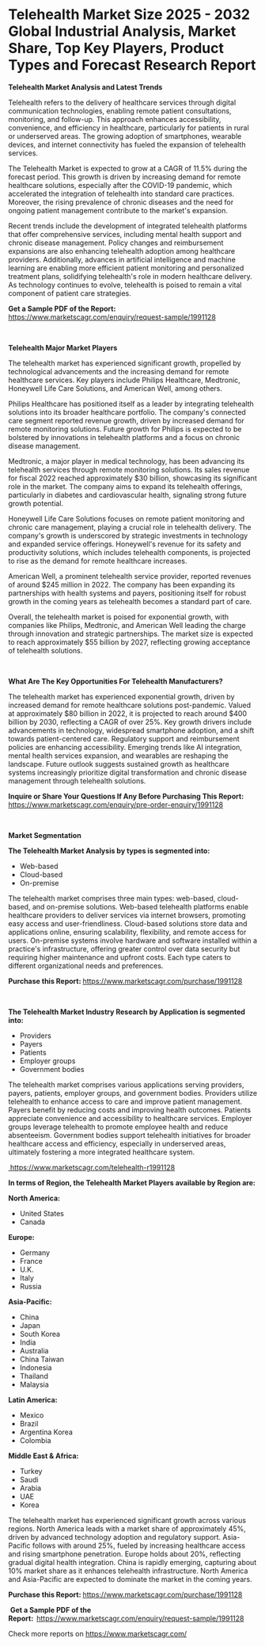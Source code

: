 <p><h1>Telehealth Market Size 2025 - 2032 Global Industrial Analysis, Market Share, Top Key Players, Product Types and Forecast Research Report</h1></p><p><strong>Telehealth Market Analysis and Latest Trends</strong></p>
<p><p>Telehealth refers to the delivery of healthcare services through digital communication technologies, enabling remote patient consultations, monitoring, and follow-up. This approach enhances accessibility, convenience, and efficiency in healthcare, particularly for patients in rural or underserved areas. The growing adoption of smartphones, wearable devices, and internet connectivity has fueled the expansion of telehealth services.</p><p>The Telehealth Market is expected to grow at a CAGR of 11.5% during the forecast period. This growth is driven by increasing demand for remote healthcare solutions, especially after the COVID-19 pandemic, which accelerated the integration of telehealth into standard care practices. Moreover, the rising prevalence of chronic diseases and the need for ongoing patient management contribute to the market's expansion. </p><p>Recent trends include the development of integrated telehealth platforms that offer comprehensive services, including mental health support and chronic disease management. Policy changes and reimbursement expansions are also enhancing telehealth adoption among healthcare providers. Additionally, advances in artificial intelligence and machine learning are enabling more efficient patient monitoring and personalized treatment plans, solidifying telehealth's role in modern healthcare delivery. As technology continues to evolve, telehealth is poised to remain a vital component of patient care strategies.</p></p>
<p><strong>Get a Sample PDF of the Report:&nbsp;</strong> <a href="https://www.marketscagr.com/enquiry/request-sample/1991128?utm_campaign=2822&utm_medium=2&utm_source=Github&utm_content=ia&utm_term=09032025&utm_id=telehealth">https://www.marketscagr.com/enquiry/request-sample/1991128</a></p>
<p>&nbsp;</p>
<p><strong>Telehealth Major Market Players</strong></p>
<p><p>The telehealth market has experienced significant growth, propelled by technological advancements and the increasing demand for remote healthcare services. Key players include Philips Healthcare, Medtronic, Honeywell Life Care Solutions, and American Well, among others.</p><p>Philips Healthcare has positioned itself as a leader by integrating telehealth solutions into its broader healthcare portfolio. The company's connected care segment reported revenue growth, driven by increased demand for remote monitoring solutions. Future growth for Philips is expected to be bolstered by innovations in telehealth platforms and a focus on chronic disease management.</p><p>Medtronic, a major player in medical technology, has been advancing its telehealth services through remote monitoring solutions. Its sales revenue for fiscal 2022 reached approximately $30 billion, showcasing its significant role in the market. The company aims to expand its telehealth offerings, particularly in diabetes and cardiovascular health, signaling strong future growth potential.</p><p>Honeywell Life Care Solutions focuses on remote patient monitoring and chronic care management, playing a crucial role in telehealth delivery. The company's growth is underscored by strategic investments in technology and expanded service offerings. Honeywell's revenue for its safety and productivity solutions, which includes telehealth components, is projected to rise as the demand for remote healthcare increases.</p><p>American Well, a prominent telehealth service provider, reported revenues of around $245 million in 2022. The company has been expanding its partnerships with health systems and payers, positioning itself for robust growth in the coming years as telehealth becomes a standard part of care.</p><p>Overall, the telehealth market is poised for exponential growth, with companies like Philips, Medtronic, and American Well leading the charge through innovation and strategic partnerships. The market size is expected to reach approximately $55 billion by 2027, reflecting growing acceptance of telehealth solutions.</p></p>
<p>&nbsp;</p>
<p><strong>What Are The Key Opportunities For Telehealth Manufacturers?</strong></p>
<p><p>The telehealth market has experienced exponential growth, driven by increased demand for remote healthcare solutions post-pandemic. Valued at approximately $80 billion in 2022, it is projected to reach around $400 billion by 2030, reflecting a CAGR of over 25%. Key growth drivers include advancements in technology, widespread smartphone adoption, and a shift towards patient-centered care. Regulatory support and reimbursement policies are enhancing accessibility. Emerging trends like AI integration, mental health services expansion, and wearables are reshaping the landscape. Future outlook suggests sustained growth as healthcare systems increasingly prioritize digital transformation and chronic disease management through telehealth solutions.</p></p>
<p><strong>Inquire or Share Your Questions If Any Before Purchasing This Report:</strong> <a href="https://www.marketscagr.com/enquiry/pre-order-enquiry/1991128?utm_campaign=2822&utm_medium=2&utm_source=Github&utm_content=ia&utm_term=09032025&utm_id=telehealth">https://www.marketscagr.com/enquiry/pre-order-enquiry/1991128</a></p>
<p>&nbsp;</p>
<p><strong>Market Segmentation</strong></p>
<p><strong>The Telehealth Market Analysis by types is segmented into:</strong></p>
<p><ul><li>Web-based</li><li>Cloud-based</li><li>On-premise</li></ul></p>
<p><p>The telehealth market comprises three main types: web-based, cloud-based, and on-premise solutions. Web-based telehealth platforms enable healthcare providers to deliver services via internet browsers, promoting easy access and user-friendliness. Cloud-based solutions store data and applications online, ensuring scalability, flexibility, and remote access for users. On-premise systems involve hardware and software installed within a practice's infrastructure, offering greater control over data security but requiring higher maintenance and upfront costs. Each type caters to different organizational needs and preferences.</p></p>
<p><strong>Purchase this Report:&nbsp;</strong><a href="https://www.marketscagr.com/purchase/1991128?utm_campaign=2822&utm_medium=2&utm_source=Github&utm_content=ia&utm_term=09032025&utm_id=telehealth">https://www.marketscagr.com/purchase/1991128</a></p>
<p>&nbsp;</p>
<p><strong>The Telehealth Market Industry Research by Application is segmented into:</strong></p>
<p><ul><li>Providers</li><li>Payers</li><li>Patients</li><li>Employer groups</li><li>Government bodies</li></ul></p>
<p><p>The telehealth market comprises various applications serving providers, payers, patients, employer groups, and government bodies. Providers utilize telehealth to enhance access to care and improve patient management. Payers benefit by reducing costs and improving health outcomes. Patients appreciate convenience and accessibility to healthcare services. Employer groups leverage telehealth to promote employee health and reduce absenteeism. Government bodies support telehealth initiatives for broader healthcare access and efficiency, especially in underserved areas, ultimately fostering a more integrated healthcare system.</p></p>
<p><a href="https://www.marketscagr.com/telehealth-r1991128?utm_campaign=2822&utm_medium=2&utm_source=Github&utm_content=ia&utm_term=09032025&utm_id=telehealth">&nbsp;https://www.marketscagr.com/telehealth-r1991128</a></p>
<p><strong>In terms of Region, the Telehealth Market Players available by Region are:</strong></p>
<p>
    <p> <strong> North America: </strong>
        <ul>
            <li>United States</li>
            <li>Canada</li>
        </ul>
        </p> 
    <p> <strong> Europe: </strong>
        <ul>
            <li>Germany</li>
            <li>France</li>
            <li>U.K.</li>
            <li>Italy</li>
            <li>Russia</li>
        </ul>
        </p> 
    <p> <strong> Asia-Pacific: </strong>
        <ul>
            <li>China</li>
            <li>Japan</li>
            <li>South Korea</li>
            <li>India</li>
            <li>Australia</li>
            <li>China Taiwan</li>
            <li>Indonesia</li>
            <li>Thailand</li>
            <li>Malaysia</li>
        </ul>
        </p> 
    <p> <strong> Latin America: </strong>
        <ul>
            <li>Mexico</li>
            <li>Brazil</li>
            <li>Argentina Korea</li>
            <li>Colombia</li>
        </ul>
        </p> 
    <p> <strong> Middle East & Africa: </strong>
        <ul>
            <li>Turkey</li>
            <li>Saudi</li>
            <li>Arabia</li>
            <li>UAE</li>
            <li>Korea</li>
        </ul>
    </p>
    </p>
<p><p>The telehealth market has experienced significant growth across various regions. North America leads with a market share of approximately 45%, driven by advanced technology adoption and regulatory support. Asia-Pacific follows with around 25%, fueled by increasing healthcare access and rising smartphone penetration. Europe holds about 20%, reflecting gradual digital health integration. China is rapidly emerging, capturing about 10% market share as it enhances telehealth infrastructure. North America and Asia-Pacific are expected to dominate the market in the coming years.</p></p>
<p><strong>Purchase this Report: </strong><a href="https://www.marketscagr.com/purchase/1991128?utm_campaign=2822&utm_medium=2&utm_source=Github&utm_content=ia&utm_term=09032025&utm_id=telehealth">https://www.marketscagr.com/purchase/1991128</a></p>
<p>&nbsp;<strong>Get a Sample PDF of the Report:&nbsp;&nbsp;</strong><a href="https://www.marketscagr.com/enquiry/request-sample/1991128?utm_campaign=2822&utm_medium=2&utm_source=Github&utm_content=ia&utm_term=09032025&utm_id=telehealth">https://www.marketscagr.com/enquiry/request-sample/1991128</a></p>
<p><strong></strong></p>
<p>Check more reports on <a href="https://www.marketscagr.com/?utm_campaign=2822&utm_medium=2&utm_source=Github&utm_content=ia&utm_term=09032025&utm_id=telehealth">https://www.marketscagr.com/</a></p>